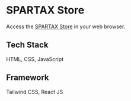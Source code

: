 # SPARTAX Store

Access the [SPARTAX Store](https://spartax-store-luxprajapati.netlify.app/) in your web browser.

## Tech Stack

HTML, CSS, JavaScript

## Framework

Tailwind CSS, React JS
